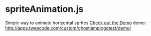 # spriteAnimation.js

Simple way to animate horizontal sprites
<a href="https://jsfiddle.net/f88cykjz/">Check out the Demo</a>
demo: http://apps.tweecode.com/custom/ghostlamplogotest/demo/
